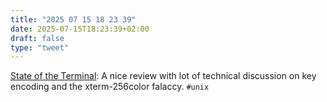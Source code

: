 ```yaml
---
title: "2025 07 15 18 23 39"
date: 2025-07-15T18:23:39+02:00
draft: false
type: "tweet"
---
```

[State of the Terminal](https://gpanders.com/blog/state-of-the-terminal/): A nice review with lot of technical discussion on key encoding and the xterm-256color falaccy. `#unix`
